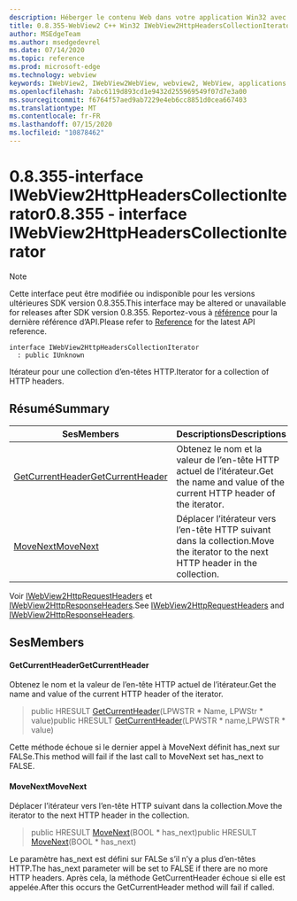 ```yaml
---
description: Héberger le contenu Web dans votre application Win32 avec le contrôle Microsoft Edge WebView2
title: 0.8.355-WebView2 C++ Win32 IWebView2HttpHeadersCollectionIterator
author: MSEdgeTeam
ms.author: msedgedevrel
ms.date: 07/14/2020
ms.topic: reference
ms.prod: microsoft-edge
ms.technology: webview
keywords: IWebView2, IWebView2WebView, webview2, WebView, applications Win32, Win32, Edge
ms.openlocfilehash: 7abc6119d893cd1e9432d255969549f07d7e3a00
ms.sourcegitcommit: f6764f57aed9ab7229e4eb6cc8851d0cea667403
ms.translationtype: MT
ms.contentlocale: fr-FR
ms.lasthandoff: 07/15/2020
ms.locfileid: "10878462"
---
```

# <span data-ttu-id="86fbf-104">0.8.355-interface IWebView2HttpHeadersCollectionIterator</span><span class="sxs-lookup"><span data-stu-id="86fbf-104">0.8.355 - interface IWebView2HttpHeadersCollectionIterator</span></span> 

> [!NOTE]
> <span data-ttu-id="86fbf-105">Cette interface peut être modifiée ou indisponible pour les versions ultérieures SDK version 0.8.355.</span><span class="sxs-lookup"><span data-stu-id="86fbf-105">This interface may be altered or unavailable for releases after SDK version 0.8.355.</span></span> <span data-ttu-id="86fbf-106">Reportez-vous à [référence](../../../webview2-api-reference.md) pour la dernière référence d’API.</span><span class="sxs-lookup"><span data-stu-id="86fbf-106">Please refer to [Reference](../../../webview2-api-reference.md) for the latest API reference.</span></span>

```
interface IWebView2HttpHeadersCollectionIterator
  : public IUnknown
```

<span data-ttu-id="86fbf-107">Itérateur pour une collection d’en-têtes HTTP.</span><span class="sxs-lookup"><span data-stu-id="86fbf-107">Iterator for a collection of HTTP headers.</span></span>

## <span data-ttu-id="86fbf-108">Résumé</span><span class="sxs-lookup"><span data-stu-id="86fbf-108">Summary</span></span>

 <span data-ttu-id="86fbf-109">Ses</span><span class="sxs-lookup"><span data-stu-id="86fbf-109">Members</span></span>                        | <span data-ttu-id="86fbf-110">Descriptions</span><span class="sxs-lookup"><span data-stu-id="86fbf-110">Descriptions</span></span>
--------------------------------|---------------------------------------------
[<span data-ttu-id="86fbf-111">GetCurrentHeader</span><span class="sxs-lookup"><span data-stu-id="86fbf-111">GetCurrentHeader</span></span>](#getcurrentheader) | <span data-ttu-id="86fbf-112">Obtenez le nom et la valeur de l’en-tête HTTP actuel de l’itérateur.</span><span class="sxs-lookup"><span data-stu-id="86fbf-112">Get the name and value of the current HTTP header of the iterator.</span></span>
[<span data-ttu-id="86fbf-113">MoveNext</span><span class="sxs-lookup"><span data-stu-id="86fbf-113">MoveNext</span></span>](#movenext) | <span data-ttu-id="86fbf-114">Déplacer l’itérateur vers l’en-tête HTTP suivant dans la collection.</span><span class="sxs-lookup"><span data-stu-id="86fbf-114">Move the iterator to the next HTTP header in the collection.</span></span>

<span data-ttu-id="86fbf-115">Voir [IWebView2HttpRequestHeaders](IWebView2HttpRequestHeaders.md) et [IWebView2HttpResponseHeaders](IWebView2HttpResponseHeaders.md).</span><span class="sxs-lookup"><span data-stu-id="86fbf-115">See [IWebView2HttpRequestHeaders](IWebView2HttpRequestHeaders.md) and [IWebView2HttpResponseHeaders](IWebView2HttpResponseHeaders.md).</span></span>

## <span data-ttu-id="86fbf-116">Ses</span><span class="sxs-lookup"><span data-stu-id="86fbf-116">Members</span></span>

#### <span data-ttu-id="86fbf-117">GetCurrentHeader</span><span class="sxs-lookup"><span data-stu-id="86fbf-117">GetCurrentHeader</span></span> 

<span data-ttu-id="86fbf-118">Obtenez le nom et la valeur de l’en-tête HTTP actuel de l’itérateur.</span><span class="sxs-lookup"><span data-stu-id="86fbf-118">Get the name and value of the current HTTP header of the iterator.</span></span>

> <span data-ttu-id="86fbf-119">public HRESULT [GetCurrentHeader](#getcurrentheader)(LPWSTR \* Name, LPWStr \* value)</span><span class="sxs-lookup"><span data-stu-id="86fbf-119">public HRESULT [GetCurrentHeader](#getcurrentheader)(LPWSTR \* name,LPWSTR \* value)</span></span>

<span data-ttu-id="86fbf-120">Cette méthode échoue si le dernier appel à MoveNext définit has_next sur FALSe.</span><span class="sxs-lookup"><span data-stu-id="86fbf-120">This method will fail if the last call to MoveNext set has_next to FALSE.</span></span>

#### <span data-ttu-id="86fbf-121">MoveNext</span><span class="sxs-lookup"><span data-stu-id="86fbf-121">MoveNext</span></span> 

<span data-ttu-id="86fbf-122">Déplacer l’itérateur vers l’en-tête HTTP suivant dans la collection.</span><span class="sxs-lookup"><span data-stu-id="86fbf-122">Move the iterator to the next HTTP header in the collection.</span></span>

> <span data-ttu-id="86fbf-123">public HRESULT [MoveNext](#movenext)(BOOL \* has_next)</span><span class="sxs-lookup"><span data-stu-id="86fbf-123">public HRESULT [MoveNext](#movenext)(BOOL \* has_next)</span></span>

<span data-ttu-id="86fbf-124">Le paramètre has_next est défini sur FALSe s’il n’y a plus d’en-têtes HTTP.</span><span class="sxs-lookup"><span data-stu-id="86fbf-124">The has_next parameter will be set to FALSE if there are no more HTTP headers.</span></span> <span data-ttu-id="86fbf-125">Après cela, la méthode GetCurrentHeader échoue si elle est appelée.</span><span class="sxs-lookup"><span data-stu-id="86fbf-125">After this occurs the GetCurrentHeader method will fail if called.</span></span>


